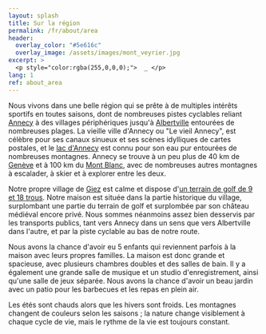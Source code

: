 ```yaml
---
layout: splash
title: Sur la région
permalink: /fr/about/area
header:
  overlay_color: "#5e616c"
  overlay_image: /assets/images/mont_veyrier.jpg
excerpt: >
  <p style="color:rgba(255,0,0,0);">  _ </p>
lang: 1
ref: about_area
---
```


Nous vivons dans une belle région qui se prête à de multiples intérêts sportifs en toutes saisons, dont de nombreuses pistes cyclables reliant [Annecy](https://www.tourisme-annecy.net/) à des villages périphériques jusqu'à [Albertville](https://www.albertville.fr/)  entourées de nombreuses plages.  La vieille ville d'Annecy ou "Le vieil Annecy", est célèbre pour ses canaux sinueux et ses scènes idylliques de cartes postales, et le [lac d'Annecy](https://en.lac-annecy.com/) est connu pour son eau pur entourées de nombreuses montagnes. Annecy se trouve à un peu plus de 40 km de [Genève](https://www.geneve.com/) et à 100 km du [Mont Blanc](http://ee.france.fr/en/discover/mont-blanc-1), avec de nombreuses autres montagnes à escalader, à skier et à explorer entre les deux.



Notre propre village de [Giez](https://www.giez-annecy.fr/Giez/Accueil.html) est calme et dispose d'[un terrain de golf de 9 et 18 trous](https://golfdegiez.com/).  Notre maison est située dans la partie historique du village, surplombant une partie du terrain de golf et surplombée par son château médiéval encore privé.  Nous sommes néanmoins assez bien desservis par les transports publics, tant vers Annecy dans un sens que vers Albertville dans l'autre, et par la piste cyclable au bas de notre route.



Nous avons la chance d'avoir eu 5 enfants qui reviennent parfois à la maison avec leurs propres familles.  La maison est donc grande et spacieuse, avec plusieurs chambres doubles et des salles de bain.  Il y a également une grande salle de musique et un studio d'enregistrement, ainsi qu'une salle de jeux séparée.  Nous avons la chance d'avoir un beau jardin avec un patio pour les barbecues et les repas en plein air.


Les étés sont chauds alors que les hivers sont froids.  Les montagnes changent de couleurs selon les saisons ; la nature change visiblement à chaque cycle de vie, mais le rythme de la vie est toujours constant.
